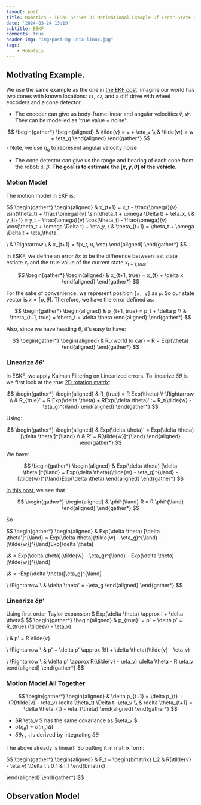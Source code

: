 ```yaml
---
layout: post
title: Robotics - [ESKF Series 3] Motivational Example Of Error-State Kalman Filter (ESKF) 
date: '2024-03-24 13:19'
subtitle: ESKF
comments: true
header-img: "img/post-bg-unix-linux.jpg"
tags:
    - Robotics
---
```


## Motivating Example.

We use the same example as the one in [the EKF post](./2024-03-21-robotics-foundamentals-extended-kalman-filter.markdown): imagine our world has two cones with known locations: `c1`, `c2`, and a diff drive with wheel encoders and a cone detector.

- The encoder can give us body-frame linear and angular velocities $\tilde{v}$, $\tilde{w}$. They can be modelled as 'true value + noise':

$$
\begin{gather*}
\begin{aligned}
& \tilde{v} = v + \eta_v
\\ & \tilde{w} = w + \eta_g
\end{aligned}
\end{gather*}
$$
    - Note, we use $\eta_g$ to represent angular velocity noise
- The cone detector can give us the range and bearing of each cone from the robot: `d`, $\beta$. **The goal is to estimate the $[x, y, \theta]$ of the vehicle.**

### Motion Model

The motion model in EKF is:

$$
\begin{gather*}
\begin{aligned}
& x_{t+1} = x_t - \frac{\omega}{v} \sin(\theta_t) + \frac{\omega}{v} \sin(\theta_t + \omega \Delta t) + \eta_x, \\
& y_{t+1} = y_t + \frac{\omega}{v} \cos(\theta_t) - \frac{\omega}{v} \cos(\theta_t + \omega \Delta t) + \eta_y, \\
& \theta_{t+1} = \theta_t + \omega \Delta t + \eta_\theta.

\\ & \Rightarrow
\\ & x_{t+1} = f(x_t, u, \eta)
\end{aligned}
\end{gather*}
$$

In ESKF, we define an error $\delta x$ to be the difference between last state estiate $x_t$ and the true value of the current state $x_{t+1, true}$:

$$
\begin{gather*}
\begin{aligned}
& x_{t+1, true} = x_{t} + \delta x
\end{aligned}
\end{gather*}
$$

For the sake of convenience, we represent position `[x, y]` as `p`. So our state vector is $x = [p, \theta]$. Therefore, we have the error defined as:

$$
\begin{gather*}
\begin{aligned}
& p_{t+1, true} = p_t + \delta p
\\ & \theta_{t+1, true} = \theta_t + \delta \theta
\end{aligned}
\end{gather*}
$$

Also, since we have heading $\theta$, it's easy to have:

$$
\begin{gather*}
\begin{aligned}
& R_{world to car} = R = Exp(\theta)
\end{aligned}
\end{gather*}
$$

### Linearize $\delta \theta'$

In ESKF, we apply Kalman Filtering on Linearized errors. To linearize $\delta \theta$ is, we first look at the true [2D rotation matrix](./2024-03-10-robotics-foundamentals-rotations.markdown): 

$$
\begin{gather*}
\begin{aligned}
& R_{true} = R Exp(\theta)
\\ \Rightarrow
\\ & R_{true}' = R'Exp(\delta \theta) + RExp(\delta \theta)' := R_t(\tilde{w} - \eta_g)^{\land}
\end{aligned}
\end{gather*}
$$

Using:

$$
\begin{gather*}
\begin{aligned}
& Exp(\delta \theta)' = Exp(\delta \theta) [\delta \theta']^{\land}
\\ &
R' = R[\tilde{w}]^{\land}
\end{aligned}
\end{gather*}
$$

We have:

$$
\begin{gather*}
\begin{aligned}
& Exp(\delta \theta) [\delta \theta']^{\land} = Exp(\delta \theta)(\tilde{w} - \eta_g)^{\land} - [\tilde{w}]^{\land}Exp(\delta \theta)
\end{aligned}
\end{gather*}
$$

[In this post](./2024-03-10-robotics-foundamentals-rotations.markdown), we see that 

$$
\begin{gather*}
\begin{aligned}
& \phi^{\land} R = R \phi^{\land}
\end{aligned}
\end{gather*}
$$

So 

$$
\begin{gather*}
\begin{aligned}
& Exp(\delta \theta) [\delta \theta']^{\land} = Exp(\delta \theta)(\tilde{w} - \eta_g)^{\land} - [\tilde{w}]^{\land}Exp(\delta \theta)

\\&
= Exp(\delta \theta)(\tilde{w} - \eta_g)^{\land} - Exp(\delta \theta)[\tilde{w}]^{\land} 

\\&
= -Exp(\delta \theta)[\eta_g]^{\land}

\\
\Rightarrow 
\\ &
\delta \theta' = -\eta_g
\end{aligned}
\end{gather*}
$$


### Linearize $\delta p'$

Using first order Taylor expansion $ Exp(\delta \theta) \approx I + \delta \theta$
$$
\begin{gather*}
\begin{aligned}
& p_{true}' = p' + \delta p' = R_{true} (\tilde{v} - \eta_v)

\\ &
p' = R \tilde{v}

\\ \Rightarrow
\\ &
p' + \delta p' \approx R(I + \delta \theta)(\tilde{v} - \eta_v)

\\ \Rightarrow
\\ &
\delta p' \approx R(\tilde{v} - \eta_v) \delta \theta - R \eta_v 
\end{aligned}
\end{gather*}
$$

### Motion Model All Together

$$
\begin{gather*}
\begin{aligned}
& \delta p_{t+1} = \delta p_{t} + (R(\tilde{v} - \eta_v) \delta \theta_t) \Delta t- \eta_v 
\\ &
\delta \theta_{t+1} = \delta \theta_{t}  - \eta_{\theta}
\end{aligned}
\end{gather*}
$$

- $R \eta_v $ has the same covariance as $\eta_v $
- $\sigma(\eta_{\theta}) = \sigma(\eta_{g}) \Delta t$
- $\delta \theta_{t+1}$ is derived by integrating $\delta \theta$

The above already is linear!! So putting it in matrix form:

$$
\begin{gather*}
\begin{aligned}
& F_t = 
\begin{bmatrix}
I_2 & R(\tilde{v} - \eta_v) \Delta t    \\
0_1 & I_1
\end{bmatrix}

\end{aligned}
\end{gather*}
$$

## Observation Model